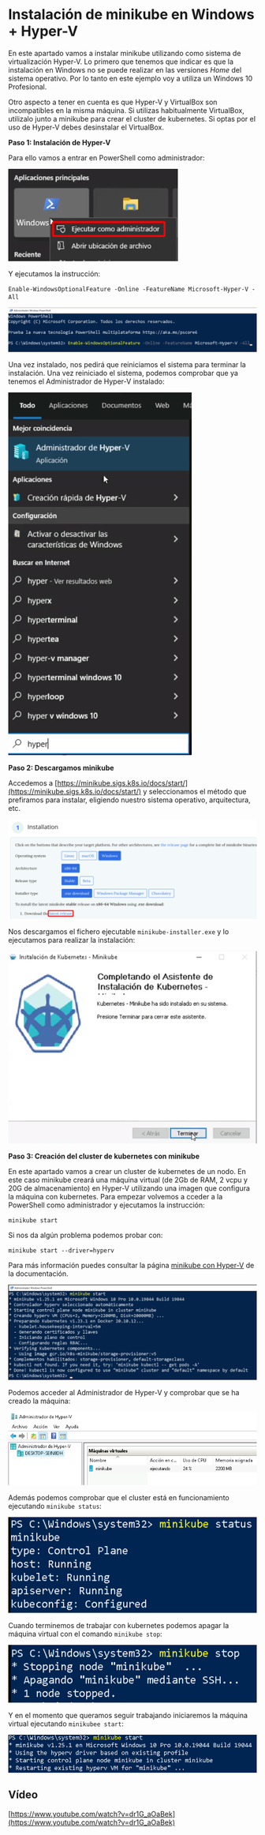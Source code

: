 # Instalación de minikube en Windows + Hyper-V

En este apartado vamos a instalar minikube utilizando como sistema de virtualización Hyper-V. Lo primero que tenemos que indicar es que la instalación en Windows no se puede realizar en las versiones *Home* del sistema operativo. Por lo tanto en este ejemplo voy a utiliza un Windows 10 Profesional.

Otro aspecto a tener en cuenta es que Hyper-V y VirtualBox son incompatibles en la misma máquina. Si utilizas habitualmente VirtualBox, utilizalo junto a minikube para crear el cluster de kubernetes. Si optas por el uso de Hyper-V debes desinstalar el VirtualBox.

**Paso 1: Instalación de Hyper-V**

Para ello vamos a entrar en PowerShell como administrador:

![windows1](img/windows1.png)

Y ejecutamos la instrucción:

```
Enable-WindowsOptionalFeature -Online -FeatureName Microsoft-Hyper-V -All
```

![windows1](img/windows2.png)

Una vez instalado, nos pedirá que reiniciamos el sistema para terminar la instalación. Una vez reiniciado el sistema, podemos comprobar que ya tenemos el Administrador de Hyper-V instalado:

![windows1](img/windows3.png)

**Paso 2: Descargamos minikube**

Accedemos a [https://minikube.sigs.k8s.io/docs/start/](https://minikube.sigs.k8s.io/docs/start/)
y seleccionamos el método que prefiramos para instalar, eligiendo nuestro sistema operativo, arquitectura, etc.

![windows1](img/windows4.png)

Nos descargamos el fichero ejecutable `minikube-installer.exe` y lo ejecutamos para realizar la instalación:

![windows1](img/windows5.png)

**Paso 3: Creación del cluster de kubernetes con minikube**

En este apartado vamos a crear un cluster de kubernetes de un nodo. En este caso minikube creará una máquina virtual (de 2Gb de RAM, 2 vcpu y 20G de almacenamiento) en Hyper-V utilizando una imagen que configura la máquina con kubernetes. Para empezar volvemos a cceder a la PowerShell como administrador y ejecutamos la instrucción:

```
minikube start
```

Si nos da algún problema podemos probar con:

```
minikube start --driver=hyperv
```

Para más información puedes consultar la página [minikube con Hyper-V](https://minikube.sigs.k8s.io/docs/drivers/hyperv/) de la documentación.

![windows1](img/windows6.png)

Podemos acceder al Administrador de Hyper-V y comprobar que se ha creado la máquina:

![windows1](img/windows7.png)

Además podemos comprobar que el cluster está en funcionamiento ejecutando `minikube status`:

![windows1](img/windows10.png)

Cuando terminemos de trabajar con kubernetes podemos apagar la máquina virtual con el comando `minikube stop`:

![windows1](img/windows8.png)

Y en el momento que queramos seguir trabajando iniciaremos la máquina virtual ejecutando `minikubee start`:

![windows1](img/windows9.png)

## Vídeo

[https://www.youtube.com/watch?v=dr1G_aOaBek](https://www.youtube.com/watch?v=dr1G_aOaBek)
